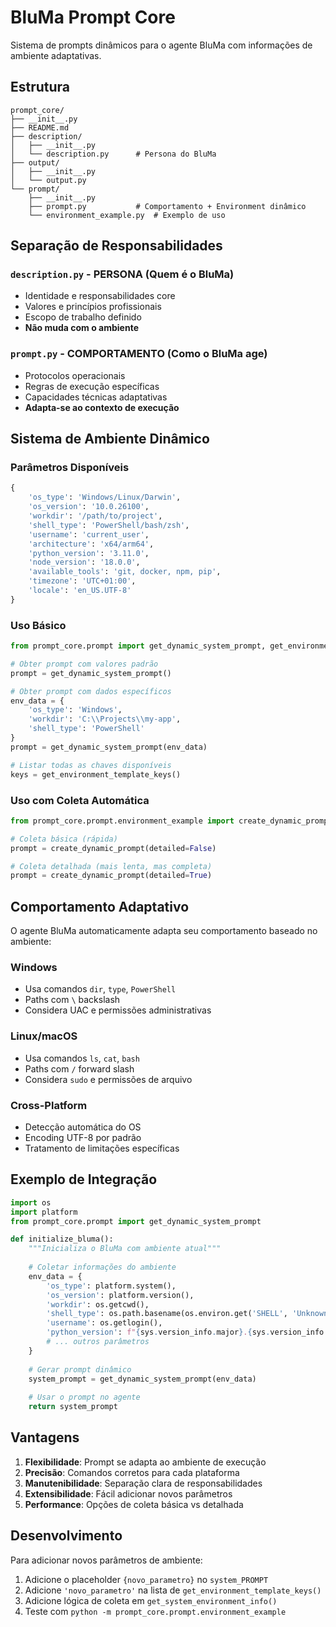 # BluMa Prompt Core

Sistema de prompts dinâmicos para o agente BluMa com informações de ambiente adaptativas.

## Estrutura

```
prompt_core/
├── __init__.py
├── README.md
├── description/
│   ├── __init__.py
│   └── description.py      # Persona do BluMa
├── output/
│   ├── __init__.py
│   └── output.py
└── prompt/
    ├── __init__.py
    ├── prompt.py           # Comportamento + Environment dinâmico
    └── environment_example.py  # Exemplo de uso
```

## Separação de Responsabilidades

### `description.py` - **PERSONA** (Quem é o BluMa)
- Identidade e responsabilidades core
- Valores e princípios profissionais
- Escopo de trabalho definido
- **Não muda com o ambiente**

### `prompt.py` - **COMPORTAMENTO** (Como o BluMa age)
- Protocolos operacionais
- Regras de execução específicas
- Capacidades técnicas adaptativas
- **Adapta-se ao contexto de execução**

## Sistema de Ambiente Dinâmico

### Parâmetros Disponíveis

```python
{
    'os_type': 'Windows/Linux/Darwin',
    'os_version': '10.0.26100',
    'workdir': '/path/to/project',
    'shell_type': 'PowerShell/bash/zsh',
    'username': 'current_user',
    'architecture': 'x64/arm64',
    'python_version': '3.11.0',
    'node_version': '18.0.0',
    'available_tools': 'git, docker, npm, pip',
    'timezone': 'UTC+01:00',
    'locale': 'en_US.UTF-8'
}
```

### Uso Básico

```python
from prompt_core.prompt import get_dynamic_system_prompt, get_environment_template_keys

# Obter prompt com valores padrão
prompt = get_dynamic_system_prompt()

# Obter prompt com dados específicos
env_data = {
    'os_type': 'Windows',
    'workdir': 'C:\\Projects\\my-app',
    'shell_type': 'PowerShell'
}
prompt = get_dynamic_system_prompt(env_data)

# Listar todas as chaves disponíveis
keys = get_environment_template_keys()
```

### Uso com Coleta Automática

```python
from prompt_core.prompt.environment_example import create_dynamic_prompt

# Coleta básica (rápida)
prompt = create_dynamic_prompt(detailed=False)

# Coleta detalhada (mais lenta, mas completa)
prompt = create_dynamic_prompt(detailed=True)
```

## Comportamento Adaptativo

O agente BluMa automaticamente adapta seu comportamento baseado no ambiente:

### Windows
- Usa comandos `dir`, `type`, `PowerShell`
- Paths com `\` backslash
- Considera UAC e permissões administrativas

### Linux/macOS
- Usa comandos `ls`, `cat`, `bash`
- Paths com `/` forward slash
- Considera `sudo` e permissões de arquivo

### Cross-Platform
- Detecção automática do OS
- Encoding UTF-8 por padrão
- Tratamento de limitações específicas

## Exemplo de Integração

```python
import os
import platform
from prompt_core.prompt import get_dynamic_system_prompt

def initialize_bluma():
    """Inicializa o BluMa com ambiente atual"""
    
    # Coletar informações do ambiente
    env_data = {
        'os_type': platform.system(),
        'os_version': platform.version(),
        'workdir': os.getcwd(),
        'shell_type': os.path.basename(os.environ.get('SHELL', 'Unknown')),
        'username': os.getlogin(),
        'python_version': f"{sys.version_info.major}.{sys.version_info.minor}",
        # ... outros parâmetros
    }
    
    # Gerar prompt dinâmico
    system_prompt = get_dynamic_system_prompt(env_data)
    
    # Usar o prompt no agente
    return system_prompt
```

## Vantagens

1. **Flexibilidade**: Prompt se adapta ao ambiente de execução
2. **Precisão**: Comandos corretos para cada plataforma
3. **Manutenibilidade**: Separação clara de responsabilidades
4. **Extensibilidade**: Fácil adicionar novos parâmetros
5. **Performance**: Opções de coleta básica vs detalhada

## Desenvolvimento

Para adicionar novos parâmetros de ambiente:

1. Adicione o placeholder `{novo_parametro}` no `system_PROMPT`
2. Adicione `'novo_parametro'` na lista de `get_environment_template_keys()`
3. Adicione lógica de coleta em `get_system_environment_info()`
4. Teste com `python -m prompt_core.prompt.environment_example` 